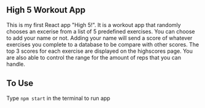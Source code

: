 ## High 5 Workout App
This is my first React app "High 5!". It is a workout app that randomly chooses an excerise from a list of 5 predefined exercises. You can choose to add your name or not. Adding your name will send a score of whatever exercises you complete to a database to be compare with other scores. The top 3 scores for each exercise are displayed on the highscores page. You are also able to control the range for the amount of reps that you can handle.

## To Use 
Type `npm start` in the terminal to run app
